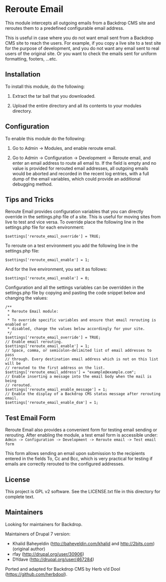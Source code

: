 Reroute Email
=============
This module intercepts all outgoing emails from a Backdrop CMS site and reroutes them to a predefined configurable email address.

This is useful in case where you do not want email sent from a Backdrop CMS site to reach the users. For example, if you copy a live site to a test site for the purpose of development, and you do not want any email sent to real users of the original site. Or you want to check the emails sent for uniform formatting, footers, ...etc.

Installation
------------
To install this module, do the following:

1. Extract the tar ball that you downloaded.

2. Upload the entire directory and all its contents to your modules directory.

Configuration
-------------
To enable this module do the following:

1. Go to Admin -> Modules, and enable reroute email.

2. Go to Admin -> Configuration -> Development -> Reroute email, and enter an email address to route all email to. If the field is empty and no value is provided for rerouted email addresses, all outgoing emails would be aborted and recorded in the recent log entries, with a full dump of the email variables, which could provide an additional debugging method.

Tips and Tricks
---------------
Reroute Email provides configuration variables that you can directly override in the settings.php file of a site. This is useful for moving sites from live to test and vice versa. To override place the following line in the settings.php file for each environment:

  `$settings['reroute_email_override'] = TRUE;`

To reroute on a test environment you add the following line in the settings.php file:

  `$settings['reroute_email_enable'] = 1;`

And for the live environment, you set it as follows:

  `$settings['reroute_email_enable'] = 0;`

Configuration and all the settings variables can be overridden in the settings.php file by copying and pasting the code snippet below and changing the values:

```
/**
 * Reroute Email module:
 *
 * To override specific variables and ensure that email rerouting is enabled or
 * disabled, change the values below accordingly for your site.
 */
$settings['reroute_email_override'] = TRUE;
// Enable email rerouting.
$settings['reroute_email_enable'] = 1;
// Space, comma, or semicolon-delimited list of email addresses to pass
// through. Every destination email address which is not on this list will be
// rerouted to the first address on the list.
$settings['reroute_email_address'] = "example@example.com";
// Enable inserting a message into the email body when the mail is being
// rerouted.
$settings['reroute_email_enable_message'] = 1;
// Enable the display of a Backdrop CMS status message after rerouting email.
$settings['reroute_email_enable_dsm'] = 1;
```

Test Email Form
---------------
Reroute Email also provides a convenient form for testing email sending or rerouting. After enabling the module, a test email form is accessible under: `Admin -> Configuration -> Development -> Reroute email -> Test email form`

This form allows sending an email upon submission to the recipients entered in the fields To, Cc and Bcc, which is very practical for testing if emails are correctly rerouted to the configured addresses.

License
-------
This project is GPL v2 software. See the LICENSE.txt file in this directory for complete text.

Maintainers
-----------

Looking for maintainers for Backdrop.

Maintainers of Drupal 7 version:

* Khalid Baheyeldin (http://baheyeldin.com/khalid and http://2bits.com) (original author)
* rfay (http://drupal.org/user/30906)
* DYdave (http://drupal.org/user/467284)

Ported and adapted for Backdrop CMS by Herb v/d Dool (https://github.com/herbdool).
